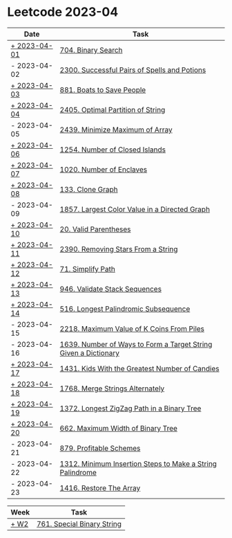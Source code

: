 # Leetcode 2023-04

| Date                                    | Task                                                                                                                                                        |
|-----------------------------------------|-------------------------------------------------------------------------------------------------------------------------------------------------------------|
| [+ 2023-04-01](/src/LeetCode00704.java) | [704. Binary Search](https://leetcode.com/problems/binary-search/)                                                                                          |
| - 2023-04-02                            | [2300. Successful Pairs of Spells and Potions](https://leetcode.com/problems/successful-pairs-of-spells-and-potions/)                                       |
| [+ 2023-04-03](/src/LeetCode00881.java) | [881. Boats to Save People](https://leetcode.com/problems/boats-to-save-people/)                                                                            |
| [+ 2023-04-04](/src/LeetCode02405.java) | [2405. Optimal Partition of String](https://leetcode.com/problems/optimal-partition-of-string/)                                                             |
| - 2023-04-05                            | [2439. Minimize Maximum of Array](https://leetcode.com/problems/minimize-maximum-of-array/)                                                                 |
| [+ 2023-04-06](src/LeetCode01254.java)  | [1254. Number of Closed Islands](https://leetcode.com/problems/number-of-closed-islands/)                                                                   |
| [+ 2023-04-07](src/Leetcode01020.java)  | [1020. Number of Enclaves](https://leetcode.com/problems/number-of-enclaves/)                                                                               |
| [+ 2023-04-08](src/LeetCode00133.java)  | [133. Clone Graph](https://leetcode.com/problems/clone-graph/)                                                                                              |
| - 2023-04-09                            | [1857. Largest Color Value in a Directed Graph](https://leetcode.com/problems/largest-color-value-in-a-directed-graph/)                                     |
| [+ 2023-04-10](src/LeetCode00021.java)  | [20. Valid Parentheses](https://leetcode.com/problems/valid-parentheses)                                                                                    |
| [+ 2023-04-11](src/LeetCode02390.java)  | [2390. Removing Stars From a String](https://leetcode.com/problems/removing-stars-from-a-string/)                                                           |
| [+ 2023-04-12](src/LeetCode00071.java)  | [71. Simplify Path](https://leetcode.com/problems/simplify-path)                                                                                            |
| [+ 2023-04-13](src/LeetCode00946.java)  | [946. Validate Stack Sequences](https://leetcode.com/problems/validate-stack-sequences/)                                                                    |
| [+ 2023-04-14](src/LeetCode00516.java)  | [516. Longest Palindromic Subsequence](https://leetcode.com/problems/longest-palindromic-subsequence/)                                                      |
| - 2023-04-15                            | [2218. Maximum Value of K Coins From Piles](https://leetcode.com/problems/maximum-value-of-k-coins-from-piles/)                                             |
| - 2023-04-16                            | [1639. Number of Ways to Form a Target String Given a Dictionary](https://leetcode.com/problems/number-of-ways-to-form-a-target-string-given-a-dictionary/) |
| [+ 2023-04-17](src/LeetCode01431.java)  | [1431. Kids With the Greatest Number of Candies](https://leetcode.com/problems/kids-with-the-greatest-number-of-candies)                                    |
| [+ 2023-04-18](src/LeetCode01768)       | [1768. Merge Strings Alternately](https://leetcode.com/problems/merge-strings-alternately/)                                                                 |
| [+ 2023-04-19](src/LeetCode01372)       | [1372. Longest ZigZag Path in a Binary Tree](https://leetcode.com/problems/longest-zigzag-path-in-a-binary-tree/)                                           |
| [+ 2023-04-20](src/LeetCode00662)       | [662. Maximum Width of Binary Tree](https://leetcode.com/problems/maximum-width-of-binary-tree)                                                             |
| - 2023-04-21                            | [879. Profitable Schemes](https://leetcode.com/problems/profitable-schemes/)                                                                                |
| - 2023-04-22                            | [1312. Minimum Insertion Steps to Make a String Palindrome](https://leetcode.com/problems/minimum-insertion-steps-to-make-a-string-palindrome)              |
| - 2023-04-23                            | [1416. Restore The Array](https://leetcode.com/problems/restore-the-array/)              |

| Week                            | Task                                                                              |
|---------------------------------|-----------------------------------------------------------------------------------|
| [+ W2](/src/LeetCode00761.java) | [761. Special Binary String](https://leetcode.com/problems/find-anagram-mappings) |
